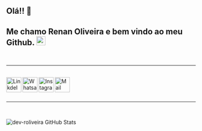 ## Olá!! 👋

## Me chamo Renan Oliveira e bem vindo ao meu Github. <img src="https://github.com/TheDudeThatCode/TheDudeThatCode/blob/master/Assets/Earth.gif" width="24px">


<br>
<hr>
<br>
<a target="_blank" href="https://www.linkedin.com/in/renan--eduardo/">
  <img align="left" alt="LinkdeIN" width="40px" src="https://cdn.jsdelivr.net/npm/simple-icons@v3/icons/linkedin.svg" />
</a>
<a target="_blank" href="https://api.whatsapp.com/send?phone=5512988994536">
  <img align="left" alt="Whatsapp" width="40px" src="https://cdn.jsdelivr.net/npm/simple-icons@v3/icons/whatsapp.svg" />
</a>
<a target="_blank" href="https://www.instagram.com/renanloliveira/">
  <img align="left" alt="Instagram" width="40px" src="https://cdn.jsdelivr.net/npm/simple-icons@v3/icons/instagram.svg" />
</a>
<a target="_blank" href="mailto:renan.eduardolopes@outlook.com">
  <img align="left" alt="Mail" width="40px" src="https://cdn.jsdelivr.net/npm/simple-icons@v3/icons/gmail.svg" />
</a>
<br>
<br>
<br>
<hr>
<br>

![dev-roliveira GitHub Stats](https://github-readme-stats.vercel.app/api?username=dev-roliveira&show_icons=true)


<!--
**dev-roliveira/dev-roliveira** is a ✨ _special_ ✨ repository because its `README.md` (this file) appears on your GitHub profile.

Here are some ideas to get you started:

- 🔭 I’m currently working on ...
- 🌱 I’m currently learning ...
- 👯 I’m looking to collaborate on ...
- 🤔 I’m looking for help with ...
- 💬 Ask me about ...
- 📫 How to reach me: ...
- 😄 Pronouns: ...
- ⚡ Fun fact: ...
-->
